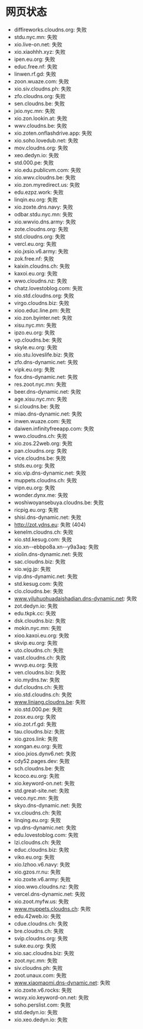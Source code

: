 # 网页状态
- diffireworks.cloudns.org: 失败
- stdu.nyc.mn: 失败
- xio.live-on.net: 失败
- xio.xiaohhh.xyz: 失败
- ipen.eu.org: 失败
- educ.free.nf: 失败
- linwen.rf.gd: 失败
- zoon.wuaze.com: 失败
- xio.siv.cloudns.ph: 失败
- zfo.cloudns.org: 失败
- sen.cloudns.be: 失败
- jxio.nyc.mn: 失败
- xio.zon.lookin.at: 失败
- wwv.cloudns.be: 失败
- xio.zoten.onflashdrive.app: 失败
- xio.soho.lovedub.net: 失败
- mov.cloudns.org: 失败
- xeo.dedyn.io: 失败
- std.000.pe: 失败
- xio.edu.publicvm.com: 失败
- xio.wwv.cloudns.be: 失败
- xio.zon.myredirect.us: 失败
- edu.ezpz.work: 失败
- linqin.eu.org: 失败
- xio.zoxte.dns.navy: 失败
- odbar.stdu.nyc.mn: 失败
- xio.wwvio.dns.army: 失败
- zote.cloudns.org: 失败
- std.cloudns.org: 失败
- vercl.eu.org: 失败
- xio.jxsio.v6.army: 失败
- zok.free.nf: 失败
- kaixin.cloudns.ch: 失败
- kaxoi.eu.org: 失败
- wwo.cloudns.nz: 失败
- chatz.lovestoblog.com: 失败
- xio.std.cloudns.org: 失败
- virgo.cloudns.biz: 失败
- xioo.educ.line.pm: 失败
- xio.zon.byinter.net: 失败
- xisu.nyc.mn: 失败
- ipzo.eu.org: 失败
- vp.cloudns.be: 失败
- skyle.eu.org: 失败
- xio.stu.loveslife.biz: 失败
- zfo.dns-dynamic.net: 失败
- vipk.eu.org: 失败
- fox.dns-dynamic.net: 失败
- res.zoot.nyc.mn: 失败
- beer.dns-dynamic.net: 失败
- age.xisu.nyc.mn: 失败
- si.cloudns.be: 失败
- miao.dns-dynamic.net: 失败
- inwen.wuaze.com: 失败
- daiwen.infinityfreeapp.com: 失败
- wwo.cloudns.ch: 失败
- xio.zos.22web.org: 失败
- pan.cloudns.org: 失败
- vice.cloudns.be: 失败
- stds.eu.org: 失败
- xio.vip.dns-dynamic.net: 失败
- muppets.cloudns.ch: 失败
- vipn.eu.org: 失败
- wonder.dynx.me: 失败
- woshiwoyansebuya.cloudns.be: 失败
- ricpig.eu.org: 失败
- shisi.dns-dynamic.net: 失败
- http://zot.ydns.eu: 失败 (404)
- kenelm.cloudns.ch: 失败
- xio.std.kesug.com: 失败
- xio.xn--ebbpo8a.xn--y9a3aq: 失败
- xiolin.dns-dynamic.net: 失败
- sac.cloudns.biz: 失败
- xio.wjg.jp: 失败
- vip.dns-dynamic.net: 失败
- std.kesug.com: 失败
- clo.cloudns.be: 失败
- www.yiluhuohuadaishadian.dns-dynamic.net: 失败
- zot.dedyn.io: 失败
- edu.tkpk.cc: 失败
- dsk.cloudns.biz: 失败
- mokin.nyc.mn: 失败
- xioo.kaxoi.eu.org: 失败
- skvip.eu.org: 失败
- uto.cloudns.ch: 失败
- vast.cloudns.ch: 失败
- wvvp.eu.org: 失败
- ven.cloudns.biz: 失败
- xio.mydns.tw: 失败
- duf.cloudns.ch: 失败
- xio.std.cloudns.ch: 失败
- www.liniang.cloudns.be: 失败
- xio.std.000.pe: 失败
- zosx.eu.org: 失败
- xio.zot.rf.gd: 失败
- tau.cloudns.biz: 失败
- xio.gzos.link: 失败
- xongan.eu.org: 失败
- xioo.jxios.dynv6.net: 失败
- cdy52.pages.dev: 失败
- sch.cloudns.be: 失败
- kcoco.eu.org: 失败
- xio.keyword-on.net: 失败
- std.great-site.net: 失败
- veco.nyc.mn: 失败
- skyo.dns-dynamic.net: 失败
- vx.cloudns.ch: 失败
- linqing.eu.org: 失败
- vp.dns-dynamic.net: 失败
- edu.lovestoblog.com: 失败
- lzi.cloudns.ch: 失败
- educ.cloudns.biz: 失败
- viko.eu.org: 失败
- xio.lzhoo.v6.navy: 失败
- xio.gzos.rr.nu: 失败
- xio.zoxte.v6.army: 失败
- xioo.wwo.cloudns.nz: 失败
- vercel.dns-dynamic.net: 失败
- xio.zoot.myfw.us: 失败
- www.muppets.cloudns.ch: 失败
- edu.42web.io: 失败
- cdue.cloudns.ch: 失败
- bre.cloudns.ch: 失败
- svip.cloudns.org: 失败
- suke.eu.org: 失败
- xio.sac.cloudns.biz: 失败
- zoot.nyc.mn: 失败
- siv.cloudns.ph: 失败
- zoot.unaux.com: 失败
- www.xiaomaomi.dns-dynamic.net: 失败
- xio.zoxte.v6.rocks: 失败
- woxy.xio.keyword-on.net: 失败
- soho.perslist.com: 失败
- std.dedyn.io: 失败
- xio.xeo.dedyn.io: 失败
